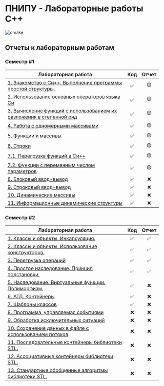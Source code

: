 # ПНИПУ - Лабораторные работы C++

![cmake](https://github.com/hanriel/PSTU-CPP/actions/workflows/cmake.yml/badge.svg)

## Отчеты к лабораторным работам

### Семестр #1
| Лабораторная работа                                                                       |        Код         |      Отчет      |
|-------------------------------------------------------------------------------------------|:------------------:|:---------------:|
| [1. Знакомство с Си++. Выполнение программы простой структуры.](../main/sem1/s1p1)        | :white_check_mark: | :yellow_circle: |
| [2. Использование основных операторов языка Си](../main/sem1/s1p2)                        | :white_check_mark: | :yellow_circle: |
| [3. Вычисление функций с использованием их разложения в степенной ряд](../main/sem1/s1p3) | :white_check_mark: | :yellow_circle: |
| [4. Работа с одномерными массивами](../main/sem1/s1p4)                                    | :white_check_mark: | :yellow_circle: |
| [5. Функции и массивы](../main/sem1/s1p5)                                                 | :white_check_mark: | :yellow_circle: |
| [6. Строки](../main/sem1/s1p6)                                                            | :white_check_mark: | :yellow_circle: |
| [7.1. Перегрузка функций в Си++](../main/sem1/s1p7v1)                                     | :white_check_mark: | :yellow_circle: |
| [7.2. Функции с переменным числом параметров](../main/sem1/s1p7v2)                        | :white_check_mark: | :yellow_circle: |
| [8. Блоковый ввод-вывод](../main/sem1/s1p8)                                               | :white_check_mark: |       :x:       |
| [9. Строковый ввод-вывод](../main/sem1/s1p9)                                              | :white_check_mark: |       :x:       |
| [10. Динамические массивы](../main/sem1/s1p10)                                            | :white_check_mark: |       :x:       |
| [11. Информационные динамические структуры](../main/sem1/s1p11)                           | :white_check_mark: |       :x:       |

### Семестр #2

| Лабораторная работа                                                          |        Код         |       Отчет        |
|------------------------------------------------------------------------------|:------------------:|:------------------:|
| [1. Классы и объекты. Инкапсуляция.](../main/sem2/s2p1)                      | :white_check_mark: | :white_check_mark: |
| [2. Классы и объекты. Использование конструкторов.](../main/sem2/s2p2)       | :white_check_mark: | :white_check_mark: |
| [3. Перегрузка операций](../main/sem2/s2p3)                                  | :white_check_mark: | :white_check_mark: |
| [4. Простое наследование. Принцип подстановки.](../main/sem2/s2p4)           | :white_check_mark: | :white_check_mark: |
| [5. Наследование. Виртуальные функции. Полиморфизм.](../main/sem2/s2p5)      | :white_check_mark: |        :x:         |
| [6. АТД. Контейнеры](../main/sem2/s2p6)                                      | :white_check_mark: |        :x:         |
| [7. Шаблоны классов](../main/sem2/s2p7)                                      | :white_check_mark: |        :x:         |
| [8. Программа, управляемая событиями](../main/sem2/s2p8)                     |        :x:         |        :x:         |
| [9. Обработка исключительных ситуаций](../main/sem2/s2p9)                    |        :x:         |        :x:         |
| [10. Сохранение данных в файле с использованием потоков](../main/sem2/s2p10) |        :x:         |        :x:         |
| [11. Последовательные контейнеры библиотеки STL.](../main/sem2/s2p11)        |        :x:         |        :x:         |
| [12. Ассоциативные контейнеры библиотеки STL.](../main/sem2/s2p12)           |        :x:         |        :x:         |
| [13. Стандартные обобщенные алгоритмы библиотеки STL.](../main/sem2/s2p13)   |        :x:         |        :x:         |
